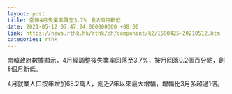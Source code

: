 ```yaml
---
layout: post
title: 南韓4月失業率降至3.7%　創8個月新低
date: 2021-05-12 07:47:24.000000000 +08:00
link: https://news.rthk.hk/rthk/ch/component/k2/1590425-20210512.htm
categories: rthk
---
```


南韓政府數據顯示，4月經調整後失業率回落至3.7%，按月回落0.2個百分點，創8個月新低。

4月就業人口按年增加65.2萬人，創近7年以來最大增幅，增幅比3月多超過1倍。

